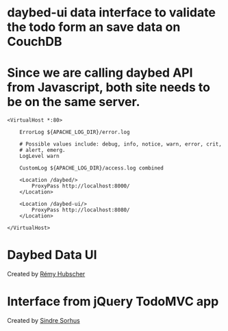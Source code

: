 # daybed-ui data interface to validate the todo form an save data on CouchDB

# Since we are calling daybed API from Javascript, both site needs to be on the same server.

    <VirtualHost *:80>
    
    	ErrorLog ${APACHE_LOG_DIR}/error.log
    
    	# Possible values include: debug, info, notice, warn, error, crit,
    	# alert, emerg.
    	LogLevel warn
    
    	CustomLog ${APACHE_LOG_DIR}/access.log combined
    
    	<Location /daybed/>
    	    ProxyPass http://localhost:8000/
    	</Location>
    
    	<Location /daybed-ui/>
    	    ProxyPass http://localhost:8080/
    	</Location>
    
    </VirtualHost>


# Daybed Data UI

Created by [Rémy Hubscher](https://github.com/spiral-project/)


# Interface from jQuery TodoMVC app

Created by [Sindre Sorhus](https://github.com/sindresorhus)
